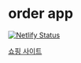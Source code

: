 # order app

[![Netlify Status](https://api.netlify.com/api/v1/badges/34f11714-b2b3-40b6-868d-b0f0859870a7/deploy-status)](https://app.netlify.com/sites/ch-shop/deploys)

[쇼핑 사이트](https://ch-shop.netlify.app)